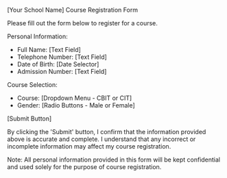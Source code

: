 [Your School Name]
Course Registration Form

Please fill out the form below to register for a course.

Personal Information:
- Full Name: [Text Field]
- Telephone Number: [Text Field]
- Date of Birth: [Date Selector]
- Admission Number: [Text Field]

Course Selection:
- Course: [Dropdown Menu - CBIT or CIT]
- Gender: [Radio Buttons - Male or Female]

[Submit Button]

By clicking the 'Submit' button, I confirm that the information provided above is accurate and complete. I understand that any incorrect or incomplete information may affect my course registration.

Note: All personal information provided in this form will be kept confidential and used solely for the purpose of course registration.


<!---
calvo-jabs/calvo-jabs is a ✨ special ✨ repository because its `README.md` (this file) appears on your GitHub profile.
You can click the Preview link to take a look at your changes.
--->
